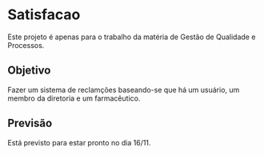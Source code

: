 # Satisfacao
Este projeto é apenas para o trabalho da matéria de Gestão de Qualidade e Processos.

## Objetivo
Fazer um sistema de reclamções baseando-se que há um usuário, um membro da diretoria e um farmacêutico.

## Previsão
Está previsto para estar pronto no dia 16/11.
